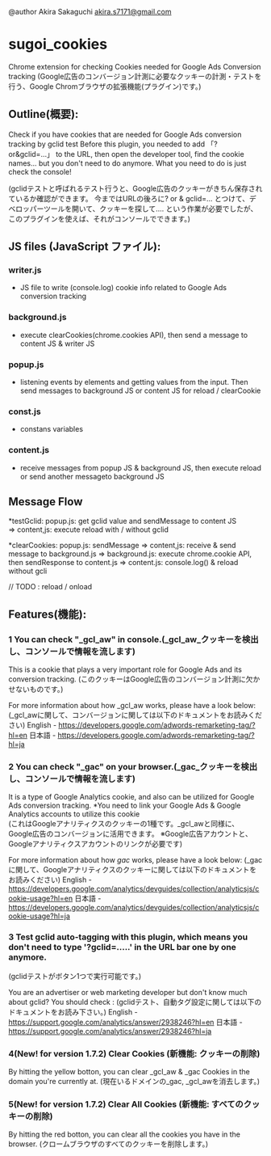 @author Akira Sakaguchi <akira.s7171@gmail.com>

# sugoi_cookies
Chrome extension for checking Cookies needed for Google Ads Conversion tracking
(Google広告のコンバージョン計測に必要なクッキーの計測・テストを行う、Google Chromブラウザの拡張機能(プラグイン)です。)

## Outline(概要):
Check if you have cookies that are needed for Google Ads conversion tracking by gclid test
Before this plugin, you needed to add 「?or&gclid=...」 to the URL, then open the developer tool, find the cookie names...
but you don't need to do anymore. What you need to do is just check the console!

(gclidテストと呼ばれるテスト行うと、Google広告のクッキーがきちん保存されているか確認ができます。
今まではURLの後ろに? or & gclid=... とつけて、デベロッパーツールを開いて、クッキーを探して....
という作業が必要でしたが、このプラグインを使えば、それがコンソールでできます。)

## JS files (JavaScript ファイル):
### writer.js
 - JS file to write (console.log) cookie info related to Google Ads conversion tracking

### background.js
 - execute clearCookies(chrome.cookies API), then send a message to content JS & writer JS
 
### popup.js
 - listening events by elements and getting values from the input.
Then send messages to background JS or content JS for reload / clearCookie 

### const.js
 - constans variables
 
### content.js
 - receive messages from popup JS & background JS, 
   then execute reload or send another messageto background JS

## Message Flow
*testGclid: popup.js: get gclid value and sendMessage to content JS  
  => content,js: execute reload with / without gclid

*clearCookies: popup.js: sendMessage 
  => content,js: receive & send message to background.js
  => background.js: execute chrome.cookie API, then sendResponse to content.js
  => content.js: console.log() & reload without gcli

// TODO : reload / onload

## Features(機能):
### 1 You can check "_gcl_aw" in console.(_gcl_aw_クッキーを検出し、コンソールで情報を流します)  
This is a cookie that plays a very important role for Google Ads and its conversion tracking.
(このクッキーはGoogle広告のコンバージョン計測に欠かせないものです。)

For more information about how _gcl_aw works, please have a look below:
(_gcl_awに関して、コンバージョンに関しては以下のドキュメントをお読みください)
English - https://developers.google.com/adwords-remarketing-tag/?hl=en
日本語 - https://developers.google.com/adwords-remarketing-tag/?hl=ja

### 2 You can check "_gac" on your browser.(_gac_クッキーを検出し、コンソールで情報を流します) 
It is a type of Google Analytics cookie, and also can be utilized for Google Ads conversion tracking. 
*You need to link your Google Ads & Google Analytics accounts to utilize this cookie  
(これはGoogleアナリティクスのクッキーの1種です。_gcl_awと同様に、Google広告のコンバージョンに活用できます。
※Google広告アカウントと、Googleアナリティクスアカウントのリンクが必要です)

For more information about how _gac_ works, please have a look below:
(_gacに関して、Googleアナリティクスのクッキーに関しては以下のドキュメントをお読みください)
English - https://developers.google.com/analytics/devguides/collection/analyticsjs/cookie-usage?hl=en
日本語 -https://developers.google.com/analytics/devguides/collection/analyticsjs/cookie-usage?hl=ja

### 3 Test gclid auto-tagging with this plugin, which means you don't need to type '?gclid=.....' in the URL bar one by one anymore. 
(gclidテストがボタン1つで実行可能です。)

You are an advertiser or web marketing developer but don't know much about gclid? You should check : 
(gclidテスト、自動タグ設定に関しては以下のドキュメントをお読み下さい。)
English - https://support.google.com/analytics/answer/2938246?hl=en
日本語 - https://support.google.com/analytics/answer/2938246?hl=ja

### 4(New! for version 1.7.2) Clear Cookies (新機能: クッキーの削除)
By hitting the yellow botton, you can clear _gcl_aw & _gac Cookies in the domain you're currently at.
(現在いるドメインの_gac, _gcl_awを消去します。)

### 5(New! for version 1.7.2) Clear All Cookies (新機能: すべてのクッキーの削除)
By hitting the red botton, you can clear all the cookies you have in the browser.
(クロームブラウザのすべてのクッキーを削除します。)
